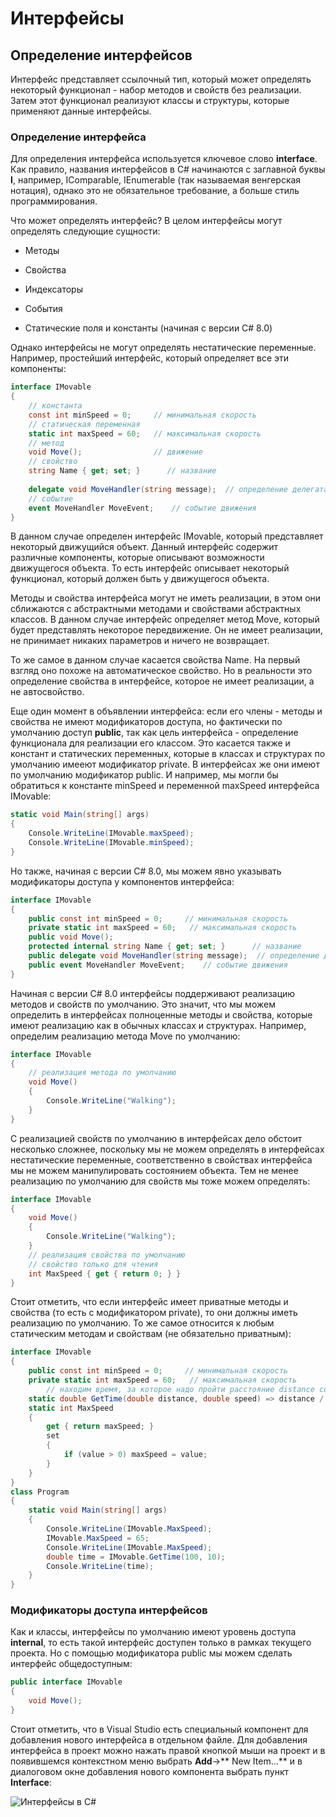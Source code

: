 # Интерфейсы

## Определение интерфейсов

Интерфейс представляет ссылочный тип, который может определять некоторый функционал - набор методов и свойств без реализации. 
Затем этот функционал реализуют классы и структуры, которые применяют данные интерфейсы.

### Определение интерфейса

Для определения интерфейса используется ключевое слово **interface**. Как правило, названия интерфейсов в C# начинаются с заглавной буквы 
**I**, например, IComparable, IEnumerable (так называемая венгерская нотация), однако это не обязательное требование, а больше стиль программирования.

Что может определять интерфейс? В целом интерфейсы могут определять следующие сущности:

- Методы

- Свойства

- Индексаторы

- События

- Статические поля и константы (начиная с версии C# 8.0)

Однако интерфейсы не могут определять нестатические переменные. Например, простейший интерфейс, который определяет все эти компоненты:

```cs
interface IMovable
{
    // константа
    const int minSpeed = 0;     // минимальная скорость
    // статическая переменная
    static int maxSpeed = 60;   // максимальная скорость
    // метод
    void Move();                // движение
    // свойство
    string Name { get; set; }      // название
    
    delegate void MoveHandler(string message);  // определение делегата для события
    // событие
    event MoveHandler MoveEvent;    // событие движения
}
```

В данном случае определен интерфейс IMovable, который представляет некоторый движущийся объект. Данный интерфейс содержит различные компоненты, 
которые описывают возможности движущегося объекта. То есть интерфейс описывает некоторый функционал, который должен быть у движущегося объекта.

Методы и свойства интерфейса могут не иметь реализации, в этом они сближаются с абстрактными методами и свойствами абстрактных классов. 
В данном случае интерфейс определяет метод Move, который будет представлять некоторое передвижение. Он не имеет реализации, не принимает никаких параметров и ничего не возвращает.

То же самое в данном случае касается свойства Name. На первый взгляд оно похоже на автоматическое свойство. Но в реальности это определение свойства в интерфейсе, которое не имеет реализации, а не автосвойство.

Еще один момент в объявлении интерфейса: если его члены - методы и свойства не имеют модификаторов доступа, но фактически по умолчанию доступ 
**public**, так как цель интерфейса - определение функционала для реализации его классом. Это касается также и констант и 
статических переменных, которые в классах и структурах по умолчанию имееют модификатор private. В интерфейсах же они имеют по умолчанию модификатор 
public. И например, мы могли бы обратиться к константе minSpeed и переменной maxSpeed интерфейса IMovable:

```cs
static void Main(string[] args)
{
    Console.WriteLine(IMovable.maxSpeed);
    Console.WriteLine(IMovable.minSpeed);
}
```

Но также, начиная с версии C# 8.0, мы можем явно указывать модификаторы доступа у компонентов интерфейса:

```cs
interface IMovable
{
    public const int minSpeed = 0;     // минимальная скорость
    private static int maxSpeed = 60;   // максимальная скорость
    public void Move();
    protected internal string Name { get; set; }      // название
    public delegate void MoveHandler(string message);  // определение делегата для события
    public event MoveHandler MoveEvent;    // событие движения
}
```

Начиная с версии C# 8.0 интерфейсы поддерживают реализацию методов и свойств по умолчанию. Это значит, что мы можем определить в интерфейсах полноценные методы и свойства, которые 
имеют реализацию как в обычных классах и структурах. Например, определим реализацию метода Move по умолчанию:

```cs
interface IMovable
{
    // реализация метода по умолчанию
    void Move()
    {
        Console.WriteLine("Walking");
    }
}
```

С реализацией свойств по умолчанию в интерфейсах дело обстоит несколько сложнее, поскольку мы не можем определять в интерфейсах нестатические 
переменные, соответственно в свойствах интерфейса мы не можем манипулировать состоянием объекта. Тем не менее реализацию по умолчанию для свойств мы тоже можем определять:

```cs
interface IMovable
{
    void Move()
    {
        Console.WriteLine("Walking");
    }
    // реализация свойства по умолчанию
    // свойство только для чтения
    int MaxSpeed { get { return 0; } }
}
```

Стоит отметить, что если интерфейс имеет приватные методы и свойства (то есть с модификатором private), то они должны иметь реализацию по умолчанию. 
То же самое относится к любым статическим методам и свойствам (не обязательно приватным):

```cs
interface IMovable
{
    public const int minSpeed = 0;     // минимальная скорость
    private static int maxSpeed = 60;   // максимальная скорость
        // находим время, за которое надо пройти расстояние distance со скоростью speed
    static double GetTime(double distance, double speed) => distance / speed;
    static int MaxSpeed
    {
        get { return maxSpeed; }
        set
        {
            if (value > 0) maxSpeed = value;
        }
    }
}
class Program
{
    static void Main(string[] args)
    {
        Console.WriteLine(IMovable.MaxSpeed);
        IMovable.MaxSpeed = 65;
        Console.WriteLine(IMovable.MaxSpeed);
        double time = IMovable.GetTime(100, 10);
        Console.WriteLine(time);
    }
}
```

### Модификаторы доступа интерфейсов

Как и классы, интерфейсы по умолчанию имеют уровень доступа **internal**, то есть такой интерфейс доступен только 
в рамках текущего проекта. Но с помощью модификатора public мы можем сделать интерфейс общедоступным:

```cs
public interface IMovable
{
    void Move();
}
```

Стоит отметить, что в Visual Studio есть специальный компонент для добавления нового интерфейса в отдельном файле. 
Для добавления интерфейса в проект можно нажать правой кнопкой мыши на проект и в появившемся контекстном меню выбрать **Add**->**
New Item...** и в диалоговом окне добавления нового компонента выбрать пункт **Interface**:

![Интерфейсы в C#](https://metanit.com/sharp/tutorial/./pics/3.2.png)

